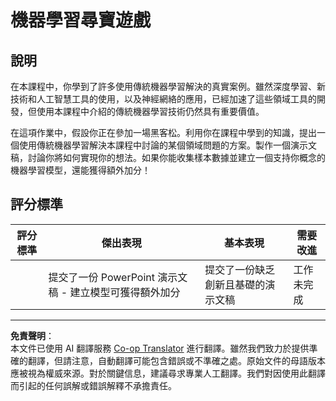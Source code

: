 <!--
CO_OP_TRANSLATOR_METADATA:
{
  "original_hash": "fdebfcd0a3f12c9e2b436ded1aa79885",
  "translation_date": "2025-08-29T21:14:01+00:00",
  "source_file": "9-Real-World/1-Applications/assignment.md",
  "language_code": "mo"
}
-->
# 機器學習尋寶遊戲

## 說明

在本課程中，你學到了許多使用傳統機器學習解決的真實案例。雖然深度學習、新技術和人工智慧工具的使用，以及神經網絡的應用，已經加速了這些領域工具的開發，但使用本課程中介紹的傳統機器學習技術仍然具有重要價值。

在這項作業中，假設你正在參加一場黑客松。利用你在課程中學到的知識，提出一個使用傳統機器學習解決本課程中討論的某個領域問題的方案。製作一個演示文稿，討論你將如何實現你的想法。如果你能收集樣本數據並建立一個支持你概念的機器學習模型，還能獲得額外加分！

## 評分標準

| 評分標準 | 傑出表現                                                         | 基本表現                                      | 需要改進              |
| -------- | ---------------------------------------------------------------- | --------------------------------------------- | --------------------- |
|          | 提交了一份 PowerPoint 演示文稿 - 建立模型可獲得額外加分          | 提交了一份缺乏創新且基礎的演示文稿            | 工作未完成            |

---

**免責聲明**：  
本文件已使用 AI 翻譯服務 [Co-op Translator](https://github.com/Azure/co-op-translator) 進行翻譯。雖然我們致力於提供準確的翻譯，但請注意，自動翻譯可能包含錯誤或不準確之處。原始文件的母語版本應被視為權威來源。對於關鍵信息，建議尋求專業人工翻譯。我們對因使用此翻譯而引起的任何誤解或錯誤解釋不承擔責任。